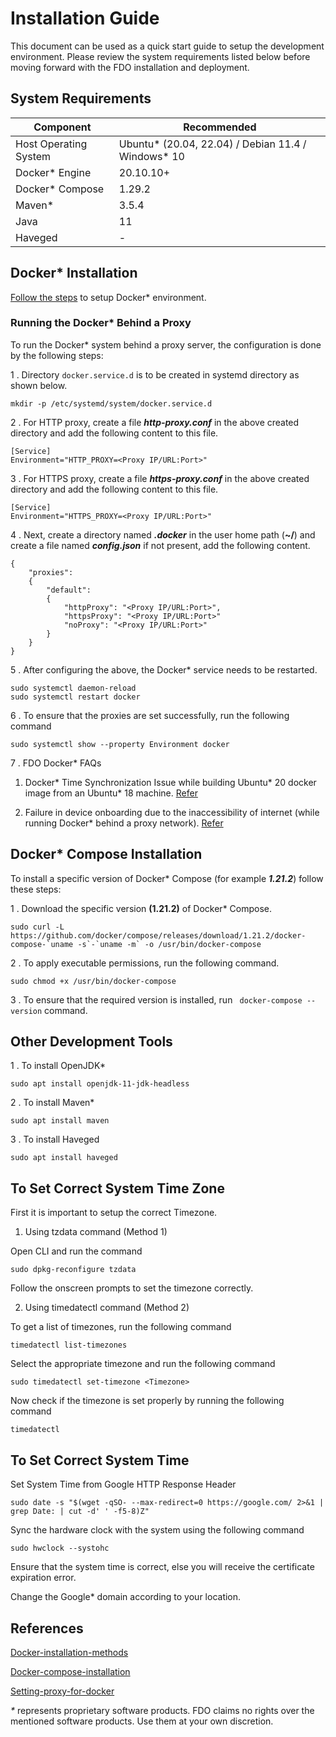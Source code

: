 # Installation Guide

This document can be used as a quick start guide to setup the development environment. Please review the system requirements listed below before moving forward with the FDO installation and deployment.

## System Requirements

| Component             | Recommended                                          |
| --------------------- | ---------------------------------------------------- |
| Host Operating System | Ubuntu\* (20.04, 22.04) / Debian 11.4 / Windows\* 10 |
| Docker\* Engine       | 20.10.10+                                            |
| Docker\* Compose      | 1.29.2                                               |
| Maven\*               | 3.5.4                                                |
| Java                  | 11                                                   |
| Haveged               | -                                                    |

## Docker\* Installation

[Follow the steps](https://docs.docker.com/engine/install/ubuntu/) to setup Docker\* environment.

### Running the Docker\* Behind a Proxy

To run the Docker\* system behind a proxy server, the configuration is done by the following steps:

1 . Directory `docker.service.d` is to be created in systemd directory as shown below.

```
mkdir -p /etc/systemd/system/docker.service.d
```

2 . For HTTP proxy, create a file **_http-proxy.conf_** in the above created directory and add the following content to this file.

```
[Service]
Environment="HTTP_PROXY=<Proxy IP/URL:Port>"
```

3 . For HTTPS proxy, create a file **_https-proxy.conf_** in the above created directory and add the following content to this file.

```
[Service]
Environment="HTTPS_PROXY=<Proxy IP/URL:Port>"
```

4 . Next, create a directory named **_.docker_** in the user home path (**~/**) and create a file named **_config.json_** if not present, add the following content.

```
{
    "proxies":
    {
        "default":
        {
            "httpProxy": "<Proxy IP/URL:Port>",
            "httpsProxy": "<Proxy IP/URL:Port>"
            "noProxy": "<Proxy IP/URL:Port>"
        }
    }
}
```

5 . After configuring the above, the Docker\* service needs to be restarted.

```
sudo systemctl daemon-reload
sudo systemctl restart docker
```

6 . To ensure that the proxies are set successfully, run the following command

```
sudo systemctl show --property Environment docker
```

7 . FDO Docker\* FAQs

1. Docker* Time Synchronization Issue while building Ubuntu* 20 docker image from an Ubuntu\* 18 machine. [Refer](https://github.com/fido-device-onboard/all-in-one-demo/issues/62)

2. Failure in device onboarding due to the inaccessibility of internet (while running Docker\* behind a proxy network). [Refer](https://github.com/fido-device-onboard/all-in-one-demo/issues/63)

## Docker\* Compose Installation

To install a specific version of Docker\* Compose (for example **_1.21.2_**) follow these steps:

1 . Download the specific version **(1.21.2)** of Docker\* Compose.

```
sudo curl -L https://github.com/docker/compose/releases/download/1.21.2/docker-compose-`uname -s`-`uname -m` -o /usr/bin/docker-compose
```

2 . To apply executable permissions, run the following command.

```
sudo chmod +x /usr/bin/docker-compose
```

3 . To ensure that the required version is installed, run ` docker-compose --version` command.

## Other Development Tools

1 . To install OpenJDK\*

```
sudo apt install openjdk-11-jdk-headless
```

2 . To install Maven\*

```
sudo apt install maven
```

3 . To install Haveged

```
sudo apt install haveged
```

## To Set Correct System Time Zone

First it is important to setup the correct Timezone.

1. Using tzdata command (Method 1)

Open CLI and run the command

```
sudo dpkg-reconfigure tzdata
```

Follow the onscreen prompts to set the timezone correctly.

2. Using timedatectl command (Method 2)

To get a list of timezones, run the following command

```
timedatectl list-timezones
```

Select the appropriate timezone and run the following command

```
sudo timedatectl set-timezone <Timezone>
```

Now check if the timezone is set properly by running the following command

```
timedatectl
```

## To Set Correct System Time

Set System Time from Google HTTP Response Header

```
sudo date -s "$(wget -qSO- --max-redirect=0 https://google.com/ 2>&1 | grep Date: | cut -d' ' -f5-8)Z"
```

Sync the hardware clock with the system using the following command

```
sudo hwclock --systohc
```

Ensure that the system time is correct, else you will receive the certificate expiration error.

Change the Google\* domain according to your location.

## References

[Docker-installation-methods](https://docs.docker.com/engine/install/ubuntu/#installation-methods)

[Docker-compose-installation](https://docs.docker.com/compose/install/)

[Setting-proxy-for-docker](https://docs.docker.com/network/proxy/)

_\*_ represents proprietary software products. FDO claims no rights over the mentioned software products. Use them at your own discretion.
